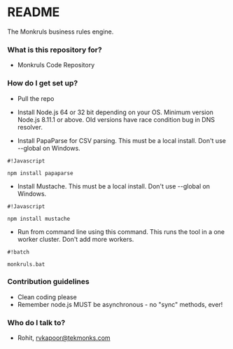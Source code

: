 # README #

The Monkruls business rules engine.

### What is this repository for? ###

* Monkruls Code Repository

### How do I get set up? ###

* Pull the repo

* Install Node.js 64 or 32 bit depending on your OS. Minimum version Node.js 8.11.1 or above. Old versions have race condition bug in DNS resolver.

* Install PapaParse for CSV parsing.  This must be a local install. Don't use --global on Windows.
```
#!Javascript

npm install papaparse
```

* Install Mustache.  This must be a local install. Don't use --global on Windows.
```
#!Javascript

npm install mustache
```

* Run from command line using this command. This runs the tool in a one worker cluster. Don't add more workers. 
```
#!batch

monkruls.bat 
```


### Contribution guidelines ###

* Clean coding please
* Remember node.js MUST be asynchronous - no "sync" methods, ever!

### Who do I talk to? ###

* Rohit, rvkapoor@tekmonks.com